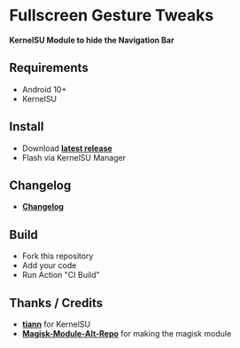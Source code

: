 # Fullscreen Gesture Tweaks

**KernelSU Module to hide the Navigation Bar**

## Requirements
- Android 10+
- KernelSU

## Install
- Download **[latest release](https://github.com/SchweGELBin/Simple-HideNavBar/releases/latest/download/Simple-HideNavBar.zip)**
- Flash via KernelSU Manager

## Changelog
- **[Changelog](https://github.com/SchweGELBin/Simple-HideNavBar/blob/master/CHANGELOG.md)**

## Build
- Fork this repository
- Add your code
- Run Action "CI Build"

## Thanks / Credits
- **[tiann](https://github.com/tiann)** for KernelSU
- **[Magisk-Module-Alt-Repo](https://github.com/Magisk-Modules-Alt-Repo/HideNavBar)** for making the magisk module
